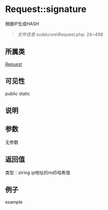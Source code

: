 # Request::signature
根据IP生成HASH
> *文件信息* suda\core\Request.php: 24~498
## 所属类 

[Request](../Request.md)

## 可见性

  public  static
## 说明



## 参数

无参数

## 返回值
类型：string
 ip地址的md5哈希值

## 例子

example